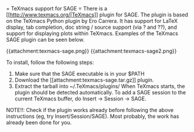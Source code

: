 = TeXmacs support for SAGE =
There is a [[http://www.texmacs.org/|TeXmacs]] plugin for SAGE.  The plugin is based on the TeXmacs Python plugin by Ero Carrera.  It has support for LaTeX display, tab completion, doc string / source support (via ? and ??), and support for displaying plots within TeXmacs.  Examples of the TeXmacs SAGE plugin can be seen below.

{{attachment:texmacs-sage.png}} {{attachment:texmacs-sage2.png}}

To install, follow the following steps:

 1. Make sure that the SAGE executable is in your $PATH
 1. Download the [[attachment:texmacs-sage.tar.gz]] plugin.
 1. Extract the tarball into ~/.TeXmacs/plugins/
When TeXmacs starts, the plugin should be detected automatically.  To add a SAGE session to the current TeXmacs buffer, do Insert -> Session -> SAGE.

NOTE!!: Check if the plugin works already before following the above instructions (eg, try Insert/Session/SAGE). Most probably, the work has already been done for you.
